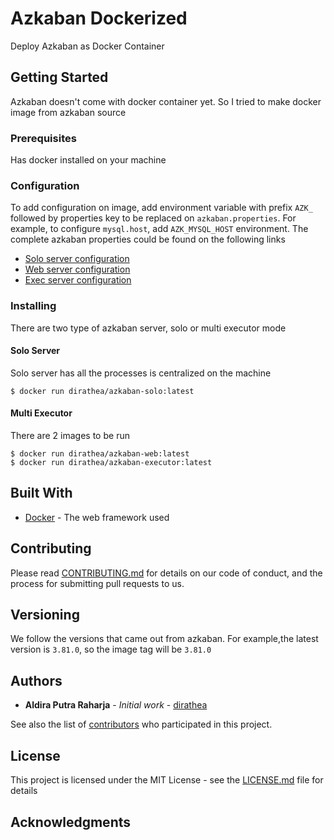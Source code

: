 # Azkaban Dockerized

Deploy Azkaban as Docker Container

## Getting Started

Azkaban doesn't come with docker container yet. So I tried to make docker image from azkaban source

### Prerequisites

Has docker installed on your machine

### Configuration

To add configuration on image, add environment variable with prefix `AZK_` followed by properties key to be replaced on `azkaban.properties`.
For example, to configure `mysql.host`, add `AZK_MYSQL_HOST` environment. The complete azkaban properties could be found on the following links
- [Solo server configuration](https://github.com/azkaban/azkaban/blob/master/azkaban-solo-server/src/main/resources/conf/azkaban.properties)
- [Web server configuration](https://github.com/azkaban/azkaban/blob/master/azkaban-web-server/src/main/resources/conf/azkaban.properties)
- [Exec server configuration](https://github.com/azkaban/azkaban/blob/master/azkaban-exec-server/src/main/resources/conf/azkaban.properties)

### Installing

There are two type of azkaban server, solo or multi executor mode

#### Solo Server

Solo server has all the processes is centralized on the machine

```
$ docker run dirathea/azkaban-solo:latest
```

#### Multi Executor

There are 2 images to be run

```
$ docker run dirathea/azkaban-web:latest
$ docker run dirathea/azkaban-executor:latest
```

## Built With

* [Docker](https://www.docker.com/) - The web framework used

## Contributing

Please read [CONTRIBUTING.md](https://gist.github.com/PurpleBooth/b24679402957c63ec426) for details on our code of conduct, and the process for submitting pull requests to us.

## Versioning

We follow the versions that came out from azkaban. For example,the latest version is `3.81.0`, so the image tag will be `3.81.0`

## Authors

* **Aldira Putra Raharja** - *Initial work* - [dirathea](https://github.com/dirathea)

See also the list of [contributors](https://github.com/your/project/contributors) who participated in this project.

## License

This project is licensed under the MIT License - see the [LICENSE.md](LICENSE.md) file for details

## Acknowledgments

